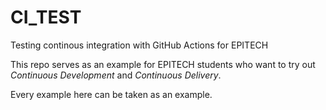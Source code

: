 # CI_TEST
Testing continous integration with GitHub Actions for EPITECH

This repo serves as an example for EPITECH students who want to try out *Continuous Development* and *Continuous Delivery*.

Every example here can be taken as an example.
